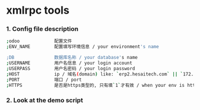 # xmlrpc tools

### 1. Config file description

```bash
;odoo             配置文件
;ENV_NAME         配置填写环境信息 / your environment's name

;DB               数据库名称 / your database's name
;USERNAME         用户名信息 / your login account
;USERPASS         用户名密码 / your login password
;HOST             ip / 域名(domain) like: `erp2.hesaitech.com` || `172.31.0.30`, 不带`http(s)://`
;PORT             端口 / port
;HTTPS            是否是https类型的, 只有填`1`才有效 / when your env is https, just set it `1`
```



### 2. Look at the demo script